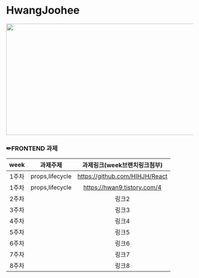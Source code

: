 # HwangJoohee
<img src="https://user-images.githubusercontent.com/93020734/224777742-97b438df-9d86-4d46-b880-7b039a54bacc.png" width = "600" height="300" />

### ✏FRONTEND 과제

|**week**|과제주제|과제링크(week브랜치링크첨부)|
|:---:|:---:|:---:|
|1주차|props,lifecycle|https://github.com/HIHJH/React|
|1주차|props,lifecycle|https://hwan9.tistory.com/4|
|2주차||링크2|
|3주차||링크3|
|4주차||링크4|
|5주차||링크5|
|6주차||링크6|
|7주차||링크7|
|8주차||링크8|
